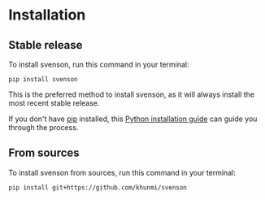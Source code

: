# Installation

## Stable release

To install svenson, run this command in your terminal:

```
pip install svenson
```

This is the preferred method to install svenson, as it will always install the most recent stable release.

If you don't have [pip](https://pip.pypa.io) installed, this [Python installation guide](http://docs.python-guide.org/en/latest/starting/installation/) can guide you through the process.

## From sources

To install svenson from sources, run this command in your terminal:

```
pip install git+https://github.com/khunmi/svenson
```

